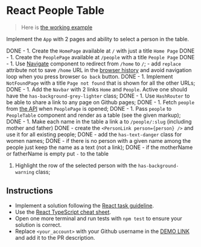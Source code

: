 # React People Table

> Here is [the working example](https://mate-academy.github.io/react_people-table-basics/)

Implement the `App` with 2 pages and ability to select a person in the table.

DONE - 1. Create the `HomePage` available at `/` with just a title `Home Page`
DONE - 1. Create the `PeoplePage` available at `/people` with a title `People Page`
DONE - 1. Use [Navigate](https://reactrouter.com/docs/en/v6/components/navigate) component to redirect from `/home` to `/`;
    - add `replace` attribute not to save `/home` URL in the [browser history](https://reactrouter.com/en/main/start/tutorial#managing-the-history-stack) and avoid navigation loop when you press browser `Go back` button.
DONE - 1. Implement `NotFoundPage` with a title `Page not found` that is shown for all the other URLs;
DONE - 1. Add the `Navbar` with 2 links `Home` and `People`. Active one should have the `has-background-grey-lighter` class;
DONE - 1. Use `HashRouter` to be able to share a link to any page on Github pages;
DONE - 1. Fetch `people` from [the API](https://mate-academy.github.io/react_people-table/api/people.json) when `PeoplePage` is opened;
DONE - 1. Pass `people` to `PeopleTable` component and render as a table (see the given markup);
DONE - 1. Make each name in the table a link a to `/people/:slug` (including mother and father)
    DONE - create the `<PersonLink person={person} />` and use it for all existing people;
    DONE - add the `has-text-danger` class for women names;
    DONE - if there is no person with a given name among the people just keep the name as a text (not a link);
    DONE - if the motherName or fatherName is empty put `-` to the table
1. Highlight the row of the selected person with the `has-background-warning` class;

## Instructions

- Implement a solution following the [React task guideline](https://github.com/mate-academy/react_task-guideline#react-tasks-guideline).
- Use the [React TypeScript cheat sheet](https://mate-academy.github.io/fe-program/js/extra/react-typescript).
- Open one more terminal and run tests with `npm test` to ensure your solution is correct.
- Replace `<your_account>` with your Github username in the [DEMO LINK](https://<your_account>.github.io/react_people-table-basics/) and add it to the PR description.

